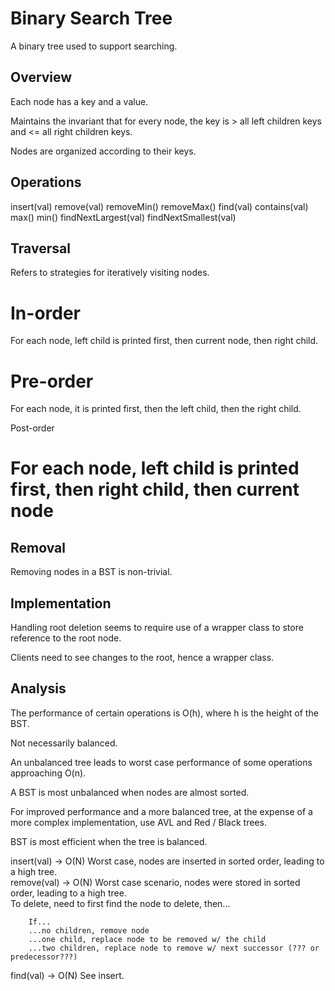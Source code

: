 Binary Search Tree
==================
A binary tree used to support searching.


Overview
--------
Each node has a key and a value.

Maintains the invariant that for every node, the key is > all left children keys and <= all right children keys.

Nodes are organized according to their keys.


Operations
----------
insert(val)
remove(val)
removeMin()
removeMax()
find(val)
contains(val)
max()
min()
findNextLargest(val)
findNextSmallest(val)

Traversal
---------
Refers to strategies for iteratively visiting nodes.

# In-order
For each node, left child is printed first, then current node, then right child.

# Pre-order
For each node, it is printed first, then the left child, then the right child.

Post-order
# For each node, left child is printed first, then right child, then current node


Removal
-------
Removing nodes in a BST is non-trivial.



Implementation
--------------
Handling root deletion seems to require use of a wrapper class to store reference to the root node.

Clients need to see changes to the root, hence a wrapper class.


Analysis
--------
The performance of certain operations is O(h), where h is the height of the BST.

Not necessarily balanced.  

An unbalanced tree leads to worst case performance of some operations approaching O(n).

A BST is most unbalanced when nodes are almost sorted.

For improved performance and a more balanced tree, at the expense of a more complex implementation, use AVL and Red / Black trees.

BST is most efficient when the tree is balanced.

insert(val) -> O(N)
	Worst case, nodes are inserted in sorted order, leading to a high tree.  
remove(val) -> O(N)
	Worst case scenario, nodes were stored in sorted order, leading to a high tree.  
	To delete, need to first find the node to delete, then...
		
		If...
		...no children, remove node
		...one child, replace node to be removed w/ the child
		...two children, replace node to remove w/ next successor (??? or predecessor???)

find(val) -> O(N)
	See insert.

